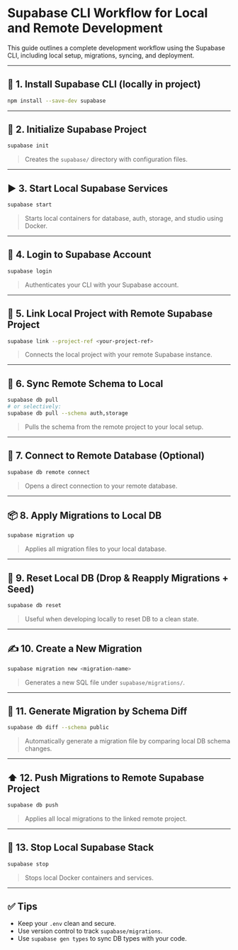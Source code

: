 # Supabase CLI Workflow for Local and Remote Development

This guide outlines a complete development workflow using the Supabase CLI, including local setup, migrations, syncing, and deployment.

---

## 🧰 1. Install Supabase CLI (locally in project)

```bash
npm install --save-dev supabase
```

---

## 🚀 2. Initialize Supabase Project

```bash
supabase init
```

> Creates the `supabase/` directory with configuration files.

---

## ▶️ 3. Start Local Supabase Services

```bash
supabase start
```

> Starts local containers for database, auth, storage, and studio using Docker.

---

## 🔐 4. Login to Supabase Account

```bash
supabase login
```

> Authenticates your CLI with your Supabase account.

---

## 🔗 5. Link Local Project with Remote Supabase Project

```bash
supabase link --project-ref <your-project-ref>
```

> Connects the local project with your remote Supabase instance.

---

## 🔄 6. Sync Remote Schema to Local

```bash
supabase db pull
# or selectively:
supabase db pull --schema auth,storage
```

> Pulls the schema from the remote project to your local setup.

---

## 🛜 7. Connect to Remote Database (Optional)

```bash
supabase db remote connect
```

> Opens a direct connection to your remote database.

---

## 📦 8. Apply Migrations to Local DB

```bash
supabase migration up
```

> Applies all migration files to your local database.

---

## 🧹 9. Reset Local DB (Drop & Reapply Migrations + Seed)

```bash
supabase db reset
```

> Useful when developing locally to reset DB to a clean state.

---

## ✍️ 10. Create a New Migration

```bash
supabase migration new <migration-name>
```

> Generates a new SQL file under `supabase/migrations/`.

---

## 🔎 11. Generate Migration by Schema Diff

```bash
supabase db diff --schema public
```

> Automatically generate a migration file by comparing local DB schema changes.

---

## ⬆️ 12. Push Migrations to Remote Supabase Project

```bash
supabase db push
```

> Applies all local migrations to the linked remote project.

---

## 🛑 13. Stop Local Supabase Stack

```bash
supabase stop
```

> Stops local Docker containers and services.

---

## ✅ Tips

- Keep your `.env` clean and secure.
- Use version control to track `supabase/migrations`.
- Use `supabase gen types` to sync DB types with your code.
